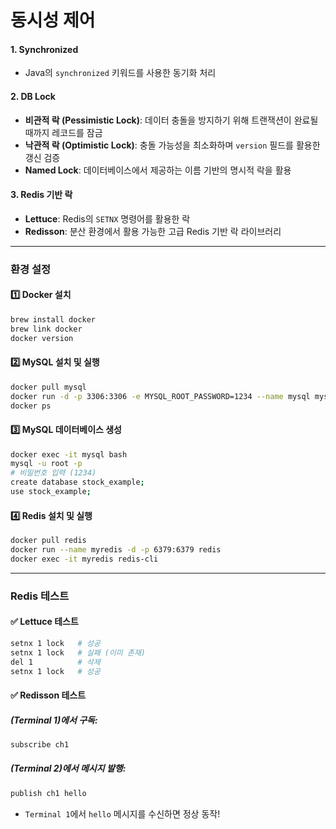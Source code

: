 # 동시성 제어

#### 1. **Synchronized**  
- Java의 `synchronized` 키워드를 사용한 동기화 처리  

#### 2. **DB Lock**  
- **비관적 락 (Pessimistic Lock)**: 데이터 충돌을 방지하기 위해 트랜잭션이 완료될 때까지 레코드를 잠금  
- **낙관적 락 (Optimistic Lock)**: 충돌 가능성을 최소화하며 `version` 필드를 활용한 갱신 검증  
- **Named Lock**: 데이터베이스에서 제공하는 이름 기반의 명시적 락을 활용  

#### 3. **Redis 기반 락**  
- **Lettuce**: Redis의 `SETNX` 명령어를 활용한 락  
- **Redisson**: 분산 환경에서 활용 가능한 고급 Redis 기반 락 라이브러리  

---

### 환경 설정

#### 1️⃣ **Docker 설치**
```bash
brew install docker
brew link docker
docker version
```

#### 2️⃣ **MySQL 설치 및 실행**
```bash
docker pull mysql
docker run -d -p 3306:3306 -e MYSQL_ROOT_PASSWORD=1234 --name mysql mysql
docker ps
```

#### 3️⃣ **MySQL 데이터베이스 생성**
```bash
docker exec -it mysql bash
mysql -u root -p
# 비밀번호 입력 (1234)
create database stock_example;
use stock_example;
```

#### 4️⃣ **Redis 설치 및 실행**
```bash
docker pull redis
docker run --name myredis -d -p 6379:6379 redis
docker exec -it myredis redis-cli
```

---

### Redis 테스트

#### ✅ **Lettuce 테스트**
```bash
setnx 1 lock   # 성공
setnx 1 lock   # 실패 (이미 존재)
del 1          # 삭제
setnx 1 lock   # 성공
```

#### ✅ **Redisson 테스트**
##### (Terminal 1)에서 구독:
```bash
subscribe ch1
```
##### (Terminal 2)에서 메시지 발행:
```bash
publish ch1 hello
```
- `Terminal 1`에서 `hello` 메시지를 수신하면 정상 동작!
